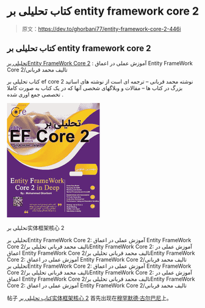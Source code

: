 # کتاب تحلیلی بر entity framework core 2

> 原文：<https://dev.to/ghorbani77/entity-framework-core-2-446i>

## کتاب تحلیلی بر entity framework core 2

[تحلیلی برEntity FrameWork Core 2](https://ghorbani.dev) : آموزش عملی در اعماق Entity FrameWork Core 2/تالیف محمد قربانی

کتاب تحلیلی بر ef core 2 نوشته محمد قربانی – ترجمه ای است از نوشته های اساتید بزرگ در کتاب ها – مقالات و وبلاگهای شخصی آنها که در یک کتاب به صورت کاملا تخصصی جمع اوری شده .

[![تحلیلی بر Entity FrameWork Core 2](img/c3877d866355a9ad73e7122d654475f5.png)](https://res.cloudinary.com/practicaldev/image/fetch/s--vUsNnTGg--/c_limit%2Cf_auto%2Cfl_progressive%2Cq_auto%2Cw_880/https://ghorbani.dev/wp-content/uploads/2019/07/tahlili-bar-ef-core-243x300.jpg)

تحلیلی بر实体框架核心 2

تحلیلی برEntity FrameWork Core 2: آموزش عملی در اعماق Entity FrameWork Core 2/تالیف محمد قربانی تحلیلی برEntity FrameWork Core 2: آموزش عملی در اعماق Entity FrameWork Core 2/تالیف محمد قربانی تحلیلی برEntity FrameWork Core 2: آموزش عملی در اعماق Entity FrameWork Core 2/تالیف محمد قربانی تحلیلی برEntity FrameWork Core 2: آموزش عملی در اعماق Entity FrameWork Core 2/تالیف محمد قربانی تحلیلی برEntity FrameWork Core 2: آموزش عملی در اعماق Entity FrameWork Core 2/تالیف محمد قربانی تحلیلی برEntity FrameWork Core 2: آموزش عملی در اعماق Entity FrameWork Core 2/تالیف محمد قربانی

帖子 [کتاب تحلیلی بر实体框架核心 2](https://ghorbani.dev/%da%a9%d8%aa%d8%a7%d8%a8-%d8%aa%d8%ad%d9%84%db%8c%d9%84%db%8c-%d8%a8%d8%b1-entity-framework-core-2/) 首先出现在[穆罕默德·古尔巴尼](https://ghorbani.dev)上。